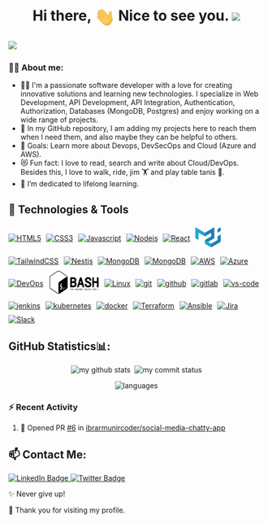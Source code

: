 # <p style="text-align:center">Hi there, <img src = "./wavehand.gif" width = "40" align="center"> Nice to see you. <img src="https://emojis.slackmojis.com/emojis/images/1531849430/4246/blob-sunglasses.gif?1531849430" width="40"/></p>

<a href="https://github.com/cmakkaya?tab=repositories"><img src="https://readme-typing-svg.herokuapp.com?&font=IBM+Plex+Sans&color=f80321&size=28&lines=Welcome+to+my+GitHub+Profile!;I'm+a+looking+for+new+role,;I'm+interested+in+Devops+,+Cloud,;I'm+love+learning+about+them.;" /></a>

</p>

### 👨‍💻 About me:

- 🧑‍💻 I'm a passionate software developer with a love for creating innovative solutions and learning new technologies. I specialize in Web Development, API Development, API Integration, Authentication, Authorization, Databases (MongoDB, Postgres) and enjoy working on a wide range of projects.
- 💬 In my GitHub repository, I am adding my projects here to reach them when I need them, and also maybe they can be helpful to others.
- 🥅 Goals: Learn more about Devops, DevSecOps and Cloud (Azure and AWS).
- 😻 Fun fact: I love to read, search and write about Cloud/DevOps. Besides this, I love to walk, ride, jim 🏋 and play table tanis 🏓.
- 🌱 I’m dedicated to lifelong learning.

## 🔧 Technologies & Tools

<p style="display:flex;align-items:center;gap:10px;flex-wrap:wrap">
  <a href="#" target="_blank"> <img src="https://www.vectorlogo.zone/logos/w3_html5/w3_html5-ar21.svg" alt="HTML5" with="60" height="80"/></a>
  <a href="#" target="_blank"> <img src="https://www.vectorlogo.zone/logos/w3_css/w3_css-ar21.svg" alt="CSS3" with="60" height="71"/></a>
  <a href="#" target="_blank"> <img src="https://www.vectorlogo.zone/logos/javascript/javascript-horizontal.svg" alt="Javascript" with="50" height="50"/></a>
  <a href="#" target="_blank"> <img src="https://www.vectorlogo.zone/logos/nodejs/nodejs-ar21.svg" alt="Nodejs" with="60" height="60"/></a>
  <a href="#" target="_blank"> <img src="https://www.vectorlogo.zone/logos/reactjs/reactjs-ar21.svg" alt="React" with="60" height="60"/></a>
  <a href="#" target="_blank"> <img src="./materialui-original.svg" alt="Material UI" with="50" height="50"/></a>
  <a href="#" target="_blank"> <img src="https://www.vectorlogo.zone/logos/tailwindcss/tailwindcss-ar21.svg" alt="TailwindCSS" with="60" height="60"/></a>
  <a href="#" target="_blank"> <img src="https://www.vectorlogo.zone/logos/nestjs/nestjs-ar21.svg" alt="Nestjs" with="60" height="60"/></a>
  <a href="#" target="_blank"> <img src="https://www.vectorlogo.zone/logos/mongodb/mongodb-ar21.svg" alt="MongoDB" with="60" height="60"/></a>
  <a href="#" target="_blank"> <img src="https://www.vectorlogo.zone/logos/postgresql/postgresql-ar21.svg" alt="MongoDB" with="60" height="60"/></a>
  <a href="#" target="_blank"> <img src="https://www.vectorlogo.zone/logos/amazon_aws/amazon_aws-ar21.svg" alt="AWS" width="70" height="48"/> </a> 
<a href="#" target="_blank"> <img src="https://www.vectorlogo.zone/logos/microsoft_azure/microsoft_azure-ar21.svg" alt="Azure" width="70" height="48"/> </a> 
<a href="#" target="_blank"> <img src="./devops.icon.ico" alt="DevOps" width="100" height="48"/> </a> 
<a href="#" target="_blank"> <img src="./git-bash.svg" alt="Bash" width="100" height="48"/> </a> 
<a href="#" target="_blank"> <img src="https://www.vectorlogo.zone/logos/linux/linux-ar21.svg" alt="Linux"  height="48"/> </a> 
<a href="#" target="_blank"> <img src="https://www.vectorlogo.zone/logos/git-scm/git-scm-ar21.svg" alt="git" height="48"/> </a> 
<a href="#" target="_blank"> <img src="https://1000logos.net/wp-content/uploads/2018/11/GitHub-logo.jpg" alt="github" height="48"/> </a>
<a href="#" target="_blank"> <img src="https://www.vectorlogo.zone/logos/gitlab/gitlab-ar21.svg" alt="gitlab" height="51"/> </a>
<a href="#" target="_blank"> <img src="https://www.vectorlogo.zone/logos/visualstudio_code/visualstudio_code-ar21.svg" alt="vs-code" height="48"/> </a>
<a href="#" target="_blank"> <img src="https://www.vectorlogo.zone/logos/jenkins/jenkins-ar21.svg" alt="jenkins" height="48"/> </a>
<a href="#" target="_blank"> <img src="https://www.vectorlogo.zone/logos/kubernetes/kubernetes-ar21.svg" alt="kubernetes" height="48"/> </a>
<a href="#" target="_blank"> <img src="https://www.vectorlogo.zone/logos/docker/docker-ar21.svg" alt="docker" height="48"/> </a>
<a href="#" target="_blank"> <img src="https://www.vectorlogo.zone/logos/terraformio/terraformio-ar21.svg" alt="Terraform" height="48"/> </a>
<a href="#" target="_blank"> <img src="https://www.vectorlogo.zone/logos/ansible/ansible-ar21.png" alt="Ansible" height="48"/> </a>
<a href="#" target="_blank"> <img src="https://www.vectorlogo.zone/logos/atlassian_jira/atlassian_jira-ar21.svg" alt="Jira"  height="48"/> </a>
<a href="#" target="_blank"> <img src="https://www.vectorlogo.zone/logos/slack/slack-ar21.svg" alt="Slack" height="48"/> </a>
</p>

## GitHub Statistics📊:

<p align="center">
<img src="https://github-readme-stats.vercel.app/api?username=ibrarmunircoder&theme=chartreuse-dark&show_icons=true" alt="my github stats" width="49%"/>&nbsp;
<img src="https://github-readme-streak-stats.herokuapp.com/?user=ibrarmunircoder&theme=chartreuse-dark&show_icons=true" alt="my commit status" width="49%" /> </p>
<p align="center"> <img src="https://github-readme-stats.vercel.app/api/top-langs/?username=ibrarmunircoder&langs_count=8&theme=chartreuse-dark&layout=compact" alt="languages" width="49%" > </p>

### :zap: Recent Activity

<!--START_SECTION:activity-->
1. 💪 Opened PR [#6](https://github.com/ibrarmunircoder/social-media-chatty-app/pull/6) in [ibrarmunircoder/social-media-chatty-app](https://github.com/ibrarmunircoder/social-media-chatty-app)
<!--END_SECTION:activity-->

## 📫 Contact Me:

<div id="badges">
  <a href="https://www.linkedin.com/in/ibrar-munir-53197a16b/">
    <img src="https://img.shields.io/badge/LinkedIn-blue?style=for-the-badge&logo=linkedin&logoColor=white" alt="LinkedIn Badge"/>
  </a>
  <a href="https://twitter.com/IbrarMunir4">
    <img src="https://img.shields.io/badge/Twitter-blue?style=for-the-badge&logo=twitter&logoColor=white" alt="Twitter Badge"/>
  </a>
</div>

✨ Never give up!

🙏 Thank you for visiting my profile.
